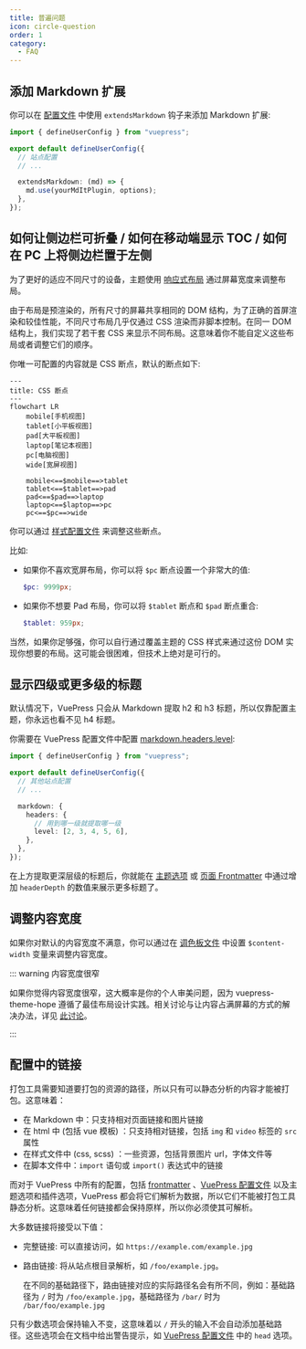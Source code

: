 ```yaml
---
title: 普遍问题
icon: circle-question
order: 1
category:
  - FAQ
---
```


## 添加 Markdown 扩展

你可以在 [配置文件](../cookbook/vuepress/config.md#配置文件) 中使用 `extendsMarkdown` 钩子来添加 Markdown 扩展:

```ts {7-9} title=".vuepress/config.ts"
import { defineUserConfig } from "vuepress";

export default defineUserConfig({
  // 站点配置
  // ...

  extendsMarkdown: (md) => {
    md.use(yourMdItPlugin, options);
  },
});
```

## 如何让侧边栏可折叠 / 如何在移动端显示 TOC / 如何在 PC 上将侧边栏置于左侧

为了更好的适应不同尺寸的设备，主题使用 [响应式布局](../guide/interface/responsive.md) 通过屏幕宽度来调整布局。

由于布局是预渲染的，所有尺寸的屏幕共享相同的 DOM 结构，为了正确的首屏渲染和较佳性能，不同尺寸布局几乎仅通过 CSS 渲染而非脚本控制。在同一 DOM 结构上，我们实现了若干套 CSS 来显示不同布局。这意味着你不能自定义这些布局或者调整它们的顺序。

你唯一可配置的内容就是 CSS 断点，默认的断点如下:

```mermaid
---
title: CSS 断点
---
flowchart LR
    mobile[手机视图]
    tablet[小平板视图]
    pad[大平板视图]
    laptop[笔记本视图]
    pc[电脑视图]
    wide[宽屏视图]

    mobile<==$mobile==>tablet
    tablet<==$tablet==>pad
    pad<==$pad==>laptop
    laptop<==$laptop==>pc
    pc<==$pc==>wide
```

你可以通过 [样式配置文件](../config/style.md#configscss) 来调整这些断点。

比如:

- 如果你不喜欢宽屏布局，你可以将 `$pc` 断点设置一个非常大的值:

  ```scss title=".vuepress/config.scss"
  $pc: 9999px;
  ```

- 如果你不想要 Pad 布局，你可以将 `$tablet` 断点和 `$pad` 断点重合:

  ```scss title=".vuepress/config.scss"
  $tablet: 959px;
  ```

当然，如果你足够强，你可以自行通过覆盖主题的 CSS 样式来通过这份 DOM 实现你想要的布局。这可能会很困难，但技术上绝对是可行的。

## 显示四级或更多级的标题

默认情况下，VuePress 只会从 Markdown 提取 h2 和 h3 标题，所以仅靠配置主题，你永远也看不见 h4 标题。

你需要在 VuePress 配置文件中配置 [markdown.headers.level](https://vuejs.press/zh/reference/config.html#markdown-headers):

```ts twoslash {7-12} title=".vuepress/config.ts"
import { defineUserConfig } from "vuepress";

export default defineUserConfig({
  // 其他站点配置
  // ...

  markdown: {
    headers: {
      // 用到哪一级就提取哪一级
      level: [2, 3, 4, 5, 6],
    },
  },
});
```

在上方提取更深层级的标题后，你就能在 [主题选项](../config/theme/layout.md#headerdepth) 或 [页面 Frontmatter](../config/frontmatter/layout.md#headerdepth) 中通过增加 `headerDepth` 的数值来展示更多标题了。

## 调整内容宽度

如果你对默认的内容宽度不满意，你可以通过在 [调色板文件](../config/style.md#布局设置) 中设置 `$content-width` 变量来调整内容宽度。

::: warning 内容宽度很窄

如果你觉得内容宽度很窄，这大概率是你的个人审美问题，因为 vuepress-theme-hope 遵循了最佳布局设计实践。相关讨论与让内容占满屏幕的方式的解决办法，详见 [此讨论](https://github.com/orgs/vuepress-theme-hope/discussions/3742)。

:::

## 配置中的链接

打包工具需要知道要打包的资源的路径，所以只有可以静态分析的内容才能被打包。这意味着：

- 在 Markdown 中：只支持相对页面链接和图片链接
- 在 html 中 (包括 vue 模板) ：只支持相对链接，包括 `img` 和 `video` 标签的 `src` 属性
- 在样式文件中 (css, scss) ：一些资源，包括背景图片 url，字体文件等
- 在脚本文件中：`import` 语句或 `import()` 表达式中的链接

而对于 VuePress 中所有的配置，包括 [frontmatter](../cookbook/vuepress/page.md#frontmatter) 、[VuePress 配置文件](../cookbook/vuepress/config.md) 以及主题选项和插件选项，VuePress 都会将它们解析为数据，所以它们不能被打包工具静态分析。这意味着任何链接都会保持原样，所以你必须使其可解析。

大多数链接将接受以下值：

- 完整链接: 可以直接访问，如 `https://example.com/example.jpg`
- 路由链接: 将从站点根目录解析，如 `/foo/example.jpg`。

  在不同的基础路径下，路由链接对应的实际路径名会有所不同，例如：基础路径为 `/` 时为 `/foo/example.jpg`，基础路径为 `/bar/` 时为 `/bar/foo/example.jpg`

只有少数选项会保持输入不变，这意味着以 `/` 开头的输入不会自动添加基础路径。这些选项会在文档中给出警告提示，如 [VuePress 配置文件](../cookbook/vuepress/config.md#配置文件) 中的 `head` 选项。
